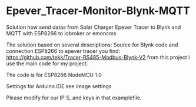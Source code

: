 # Epever_Tracer-Monitor-Blynk-MQTT
Solution how send datas from Solar Charger Epever Tracer to Blynk and MQTT with ESP8266 to iobroker or emoncms 

The solution based on several descriptions:
Source for Blynk code and connection ESP8266 to epever tracer you find:
https://github.com/tekk/Tracer-RS485-Modbus-Blynk-V2
from this project i use the main code for my project.

The code is for ESP8266 NodeMCU 1.0 

Settings for Arduino IDE see image settings

Please modify for our IP`S, and keys in that examplefile.





